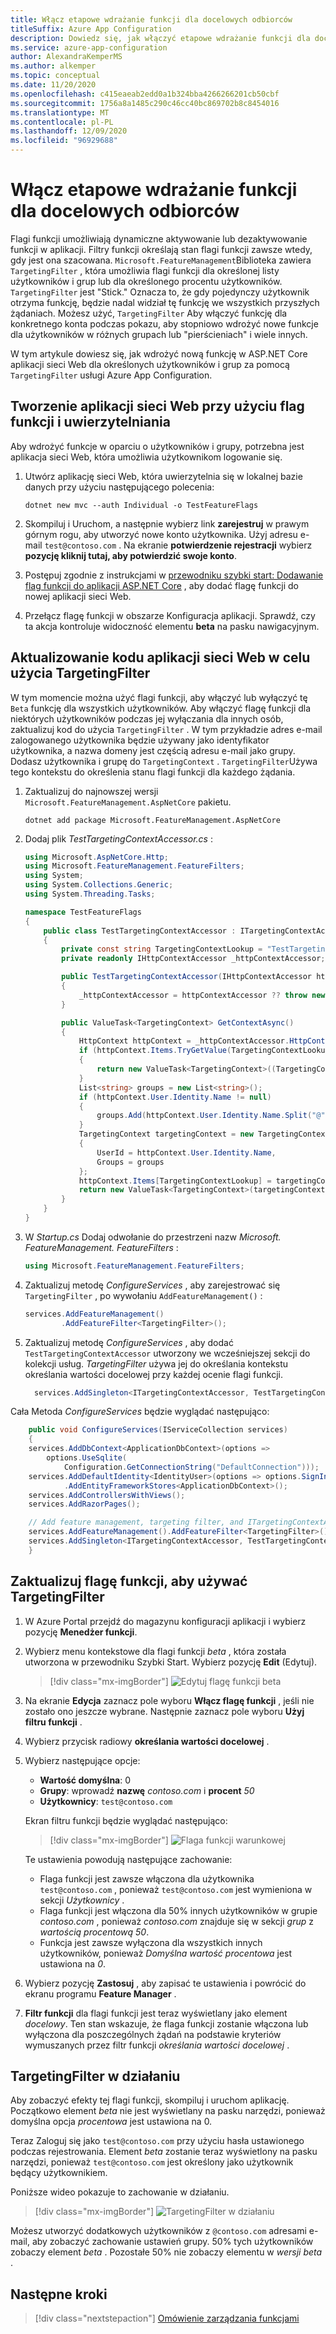 ```yaml
---
title: Włącz etapowe wdrażanie funkcji dla docelowych odbiorców
titleSuffix: Azure App Configuration
description: Dowiedz się, jak włączyć etapowe wdrażanie funkcji dla docelowych odbiorców
ms.service: azure-app-configuration
author: AlexandraKemperMS
ms.author: alkemper
ms.topic: conceptual
ms.date: 11/20/2020
ms.openlocfilehash: c415eaeab2edd0a1b324bba4266266201cb50cbf
ms.sourcegitcommit: 1756a8a1485c290c46cc40bc869702b8c8454016
ms.translationtype: MT
ms.contentlocale: pl-PL
ms.lasthandoff: 12/09/2020
ms.locfileid: "96929688"
---
```

# <a name="enable-staged-rollout-of-features-for-targeted-audiences"></a>Włącz etapowe wdrażanie funkcji dla docelowych odbiorców

Flagi funkcji umożliwiają dynamiczne aktywowanie lub dezaktywowanie funkcji w aplikacji. Filtry funkcji określają stan flagi funkcji zawsze wtedy, gdy jest ona szacowana. `Microsoft.FeatureManagement`Biblioteka zawiera `TargetingFilter` , która umożliwia flagi funkcji dla określonej listy użytkowników i grup lub dla określonego procentu użytkowników. `TargetingFilter` jest "Stick." Oznacza to, że gdy pojedynczy użytkownik otrzyma funkcję, będzie nadal widział tę funkcję we wszystkich przyszłych żądaniach. Możesz użyć, `TargetingFilter` Aby włączyć funkcję dla konkretnego konta podczas pokazu, aby stopniowo wdrożyć nowe funkcje dla użytkowników w różnych grupach lub "pierścieniach" i wiele innych.

W tym artykule dowiesz się, jak wdrożyć nową funkcję w ASP.NET Core aplikacji sieci Web dla określonych użytkowników i grup za pomocą `TargetingFilter` usługi Azure App Configuration.

## <a name="create-a-web-application-with-feature-flags-and-authentication"></a>Tworzenie aplikacji sieci Web przy użyciu flag funkcji i uwierzytelniania

Aby wdrożyć funkcje w oparciu o użytkowników i grupy, potrzebna jest aplikacja sieci Web, która umożliwia użytkownikom logowanie się.

1. Utwórz aplikację sieci Web, która uwierzytelnia się w lokalnej bazie danych przy użyciu następującego polecenia:

   ```dotnetcli
   dotnet new mvc --auth Individual -o TestFeatureFlags
   ```

1. Skompiluj i Uruchom, a następnie wybierz link **zarejestruj** w prawym górnym rogu, aby utworzyć nowe konto użytkownika. Użyj adresu e-mail `test@contoso.com` . Na ekranie **potwierdzenie rejestracji** wybierz **pozycję kliknij tutaj, aby potwierdzić swoje konto**.

1. Postępuj zgodnie z instrukcjami w [przewodniku szybki start: Dodawanie flag funkcji do aplikacji ASP.NET Core](./quickstart-feature-flag-aspnet-core.md) , aby dodać flagę funkcji do nowej aplikacji sieci Web.

1. Przełącz flagę funkcji w obszarze Konfiguracja aplikacji. Sprawdź, czy ta akcja kontroluje widoczność elementu **beta** na pasku nawigacyjnym.

## <a name="update-the-web-application-code-to-use-targetingfilter"></a>Aktualizowanie kodu aplikacji sieci Web w celu użycia TargetingFilter

W tym momencie można użyć flagi funkcji, aby włączyć lub wyłączyć tę `Beta` funkcję dla wszystkich użytkowników. Aby włączyć flagę funkcji dla niektórych użytkowników podczas jej wyłączania dla innych osób, zaktualizuj kod do użycia `TargetingFilter` . W tym przykładzie adres e-mail zalogowanego użytkownika będzie używany jako identyfikator użytkownika, a nazwa domeny jest częścią adresu e-mail jako grupy. Dodasz użytkownika i grupę do `TargetingContext` . `TargetingFilter`Używa tego kontekstu do określenia stanu flagi funkcji dla każdego żądania.

1. Zaktualizuj do najnowszej wersji `Microsoft.FeatureManagement.AspNetCore` pakietu.

   ```dotnetcli
   dotnet add package Microsoft.FeatureManagement.AspNetCore
   ```

1. Dodaj plik *TestTargetingContextAccessor.cs* :

    ```csharp
    using Microsoft.AspNetCore.Http;
    using Microsoft.FeatureManagement.FeatureFilters;
    using System;
    using System.Collections.Generic;
    using System.Threading.Tasks;

    namespace TestFeatureFlags
    {
        public class TestTargetingContextAccessor : ITargetingContextAccessor
        {
            private const string TargetingContextLookup = "TestTargetingContextAccessor.TargetingContext";
            private readonly IHttpContextAccessor _httpContextAccessor;

            public TestTargetingContextAccessor(IHttpContextAccessor httpContextAccessor)
            {
                _httpContextAccessor = httpContextAccessor ?? throw new ArgumentNullException(nameof(httpContextAccessor));
            }

            public ValueTask<TargetingContext> GetContextAsync()
            {
                HttpContext httpContext = _httpContextAccessor.HttpContext;
                if (httpContext.Items.TryGetValue(TargetingContextLookup, out object value))
                {
                    return new ValueTask<TargetingContext>((TargetingContext)value);
                }
                List<string> groups = new List<string>();
                if (httpContext.User.Identity.Name != null)
                {
                    groups.Add(httpContext.User.Identity.Name.Split("@", StringSplitOptions.None)[1]);
                }
                TargetingContext targetingContext = new TargetingContext
                {
                    UserId = httpContext.User.Identity.Name,
                    Groups = groups
                };
                httpContext.Items[TargetingContextLookup] = targetingContext;
                return new ValueTask<TargetingContext>(targetingContext);
            }
        }
    }
    ```

1. W *Startup.cs* Dodaj odwołanie do przestrzeni nazw *Microsoft. FeatureManagement. FeatureFilters* :

    ```csharp
    using Microsoft.FeatureManagement.FeatureFilters;
    ```

1. Zaktualizuj metodę *ConfigureServices* , aby zarejestrować się `TargetingFilter` , po wywołaniu `AddFeatureManagement()` :

    ```csharp
    services.AddFeatureManagement()
            .AddFeatureFilter<TargetingFilter>();
    ```

1. Zaktualizuj metodę *ConfigureServices* , aby dodać `TestTargetingContextAccessor` utworzony we wcześniejszej sekcji do kolekcji usług. *TargetingFilter* używa jej do określania kontekstu określania wartości docelowej przy każdej ocenie flagi funkcji.

    ```csharp
      services.AddSingleton<ITargetingContextAccessor, TestTargetingContextAccessor>();
    ```

Cała Metoda *ConfigureServices* będzie wyglądać następująco:

```csharp
    public void ConfigureServices(IServiceCollection services)
    {
    services.AddDbContext<ApplicationDbContext>(options =>
        options.UseSqlite(
            Configuration.GetConnectionString("DefaultConnection")));
    services.AddDefaultIdentity<IdentityUser>(options => options.SignIn.RequireConfirmedAccount = true)
            .AddEntityFrameworkStores<ApplicationDbContext>();
    services.AddControllersWithViews();
    services.AddRazorPages();

    // Add feature management, targeting filter, and ITargetingContextAccessor to service collection
    services.AddFeatureManagement().AddFeatureFilter<TargetingFilter>();
    services.AddSingleton<ITargetingContextAccessor, TestTargetingContextAccessor>();
    }
```

## <a name="update-the-feature-flag-to-use-targetingfilter"></a>Zaktualizuj flagę funkcji, aby używać TargetingFilter

1. W Azure Portal przejdź do magazynu konfiguracji aplikacji i wybierz pozycję **Menedżer funkcji**.

1. Wybierz menu kontekstowe dla flagi funkcji *beta* , która została utworzona w przewodniku Szybki Start. Wybierz pozycję **Edit** (Edytuj).

    > [!div class="mx-imgBorder"]
    > ![Edytuj flagę funkcji beta](./media/edit-beta-feature-flag.png)

1. Na ekranie **Edycja** zaznacz pole wyboru **Włącz flagę funkcji** , jeśli nie zostało ono jeszcze wybrane. Następnie zaznacz pole wyboru **Użyj filtru funkcji** .

1. Wybierz przycisk radiowy **określania wartości docelowej** .

1. Wybierz następujące opcje:

    - **Wartość domyślna**: 0
    - **Grupy**: wprowadź **nazwę** _contoso.com_ i **procent** _50_
    - **Użytkownicy**: `test@contoso.com`

    Ekran filtru funkcji będzie wyglądać następująco:

    > [!div class="mx-imgBorder"]
    > ![Flaga funkcji warunkowej](./media/feature-flag-filter-enabled.png)

    Te ustawienia powodują następujące zachowanie:

    - Flaga funkcji jest zawsze włączona dla użytkownika `test@contoso.com` , ponieważ `test@contoso.com` jest wymieniona w sekcji _Użytkownicy_ .
    - Flaga funkcji jest włączona dla 50% innych użytkowników w grupie _contoso.com_ , ponieważ _contoso.com_ znajduje się w sekcji _grup_ z _wartością procentową_ _50_.
    - Funkcja jest zawsze wyłączona dla wszystkich innych użytkowników, ponieważ _Domyślna wartość procentowa_ jest ustawiona na _0_.

1. Wybierz pozycję **Zastosuj** , aby zapisać te ustawienia i powrócić do ekranu programu **Feature Manager** .

1. **Filtr funkcji** dla flagi funkcji jest teraz wyświetlany jako element *docelowy*. Ten stan wskazuje, że flaga funkcji zostanie włączona lub wyłączona dla poszczególnych żądań na podstawie kryteriów wymuszanych przez filtr funkcji *określania wartości docelowej* .

## <a name="targetingfilter-in-action"></a>TargetingFilter w działaniu

Aby zobaczyć efekty tej flagi funkcji, skompiluj i uruchom aplikację. Początkowo element *beta* nie jest wyświetlany na pasku narzędzi, ponieważ domyślna opcja _procentowa_ jest ustawiona na 0.

Teraz Zaloguj się jako `test@contoso.com` przy użyciu hasła ustawionego podczas rejestrowania. Element *beta* zostanie teraz wyświetlony na pasku narzędzi, ponieważ `test@contoso.com` jest określony jako użytkownik będący użytkownikiem.

Poniższe wideo pokazuje to zachowanie w działaniu.

> [!div class="mx-imgBorder"]
> ![TargetingFilter w działaniu](./media/feature-flags-targetingfilter.gif)

Możesz utworzyć dodatkowych użytkowników z `@contoso.com` adresami e-mail, aby zobaczyć zachowanie ustawień grupy. 50% tych użytkowników zobaczy element *beta* . Pozostałe 50% nie zobaczy elementu w *wersji beta* .

## <a name="next-steps"></a>Następne kroki

> [!div class="nextstepaction"]
> [Omówienie zarządzania funkcjami](./concept-feature-management.md)